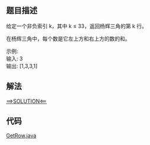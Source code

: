 ## 题目描述
给定一个非负索引 k，其中 k ≤ 33，返回杨辉三角的第 k 行。

在杨辉三角中，每个数是它左上方和右上方的数的和。

示例:
<br>输入: 3
<br>输出: [1,3,3,1]


## 解法
[==>SOLUTION<==](https://leetcode-cn.com/problems/pascals-triangle-ii/solution/yang-hui-san-jiao-ii-by-leetcode-solutio-shuk/)
## 代码
[GetRow.java](https://github.com/Marshal7cc/LeetCode-Java/blob/master/src/recursion/GetRow.java)

